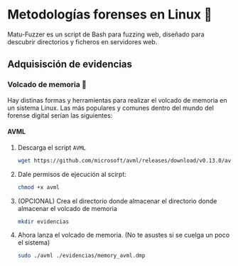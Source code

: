 # Metodologías forenses en Linux 🐧

Matu-Fuzzer es un script de Bash para fuzzing web, diseñado para descubrir directorios y ficheros en servidores web.

## Adquisisción de evidencias

### Volcado de memoria 🚀
Hay distinas formas y herramientas para realizar el volcado de memoria en un sistema Linux. Las más populares y comunes dentro del mundo del forense digital serían las siguientes: 

#### AVML


1. Descarga el script `AVML`
   ```bash
   wget https://github.com/microsoft/avml/releases/download/v0.13.0/avml
   ```

2. Dale permisos de ejecución al scirpt:
   ```bash
   chmod +x avml
   ```

3. (OPCIONAL) Crea el directorio donde almacenar el directorio donde almacenar el volcado de memoria
   ```bash
   mkdir evidencias
   ```
   
4. Ahora lanza el volcado de memoria. (No te asustes si se cuelga un poco el sistema)
   ```bash
   sudo ./avml ./evidencias/memory_avml.dmp
   ```

